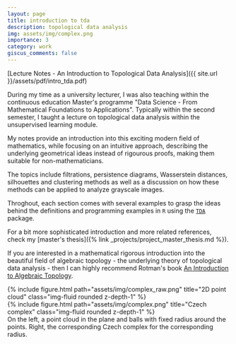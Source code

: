 ```yaml
---
layout: page
title: introduction to tda
description: topological data analysis
img: assets/img/complex.png
importance: 3
category: work
giscus_comments: false
---
```

[Lecture Notes - An Introduction to Topological Data Analysis]({{ site.url }}/assets/pdf/intro_tda.pdf)

During my time as a university lecturer, I was also teaching within the continuous education Master's programme "Data Science - From Mathematical Foundations
to Applications". Typically within the second semester, I taught a lecture on topological data analysis within the unsupervised learning module. 

My notes provide an introduction into this exciting modern field of mathematics, while focusing on an intuitive approach, describing the underlying geometrical ideas instead of rigourous proofs, making them suitable for non-mathematicians. 

The topics include filtrations, persistence diagrams, Wasserstein distances, silhouettes and clustering methods as well as a discussion on how these methods can be applied to analyze grayscale images.

Throghout, each section comes with several examples to grasp the ideas behind the definitions and programming examples in  ```R``` using the [```TDA```](https://cran.r-project.org/web/packages/TDA/index.html) package.

For a bit more sophisticated introduction and more related references, check my [master's thesis]({% link _projects/project_master_thesis.md %}). 

If you are interested in a mathematical rigorous introduction into the beautiful field of algebraic topology - the underlying theory of topological data analysis - then I can highly recommend Rotman's book [An Introduction to Algebraic Topology](https://link.springer.com/book/10.1007/978-1-4612-4576-6).

<div class="row">
    <div class="col-sm mt-3 mt-md-0">
        {% include figure.html path="assets/img/complex_raw.png" title="2D point cloud" class="img-fluid rounded z-depth-1" %}
    </div>
    <div class="col-sm mt-3 mt-md-0">
        {% include figure.html path="assets/img/complex.png" title="Czech complex" class="img-fluid rounded z-depth-1" %}
    </div>
</div>
<div class="caption">
    On the left, a point cloud in the plane and balls with fixed radius around the points. Right, the corresponding Czech complex for the corresponding radius.
</div>

